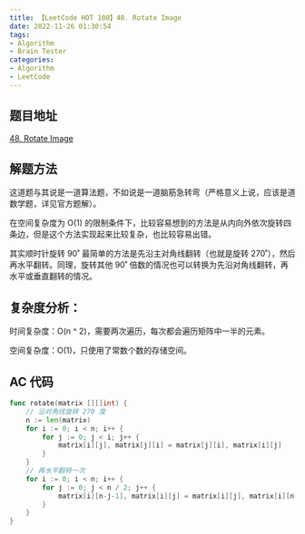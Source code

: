 ```yaml
---
title: 【LeetCode HOT 100】48. Rotate Image
date: 2022-11-26 01:30:54
tags:
- Algorithm
- Brain Tester
categories:
- Algorithm
- LeetCode
---
```


## 题目地址

[48. Rotate Image](https://leetcode.cn/problems/rotate-image/)

## 解题方法

这道题与其说是一道算法题，不如说是一道脑筋急转弯（严格意义上说，应该是道数学题，详见官方题解）。

在空间复杂度为 O(1) 的限制条件下，比较容易想到的方法是从内向外依次旋转四条边，但是这个方法实现起来比较复杂，也比较容易出错。

其实顺时针旋转 90˚ 最简单的方法是先沿主对角线翻转（也就是旋转 270˚），然后再水平翻转。同理，旋转其他 90˚ 倍数的情况也可以转换为先沿对角线翻转，再水平或垂直翻转的情况。

## 复杂度分析：

时间复杂度：O(n ^ 2)，需要两次遍历，每次都会遍历矩阵中一半的元素。

空间复杂度：O(1)，只使用了常数个数的存储空间。

## AC 代码

```go
func rotate(matrix [][]int) {
    // 沿对角线旋转 270 度
    n := len(matrix)
    for i := 0; i < n; i++ {
        for j := 0; j < i; j++ {
            matrix[i][j], matrix[j][i] = matrix[j][i], matrix[i][j]
        }
    }
    // 再水平翻转一次
    for i := 0; i < n; i++ {
        for j := 0; j < n / 2; j++ {
            matrix[i][n-j-1], matrix[i][j] = matrix[i][j], matrix[i][n-j-1]
        }
    }
}
```
